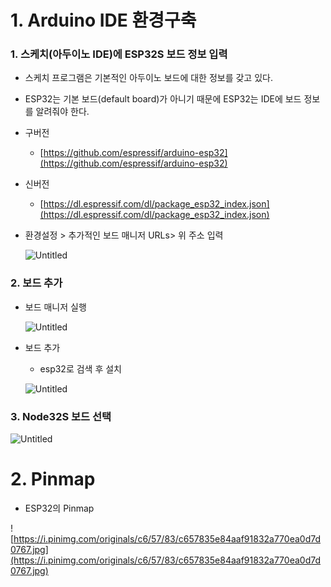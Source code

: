 # 1. Arduino IDE 환경구축

### 1. 스케치(아두이노 IDE)에 ESP32S 보드 정보 입력

- 스케치 프로그램은 기본적인 아두이노 보드에 대한 정보를 갖고 있다.
- ESP32는 기본 보드(default board)가 아니기 때문에 ESP32는 IDE에 보드 정보를 알려줘야 한다.
- 구버전
    - [https://github.com/espressif/arduino-esp32](https://github.com/espressif/arduino-esp32)
- 신버전
    - [https://dl.espressif.com/dl/package_esp32_index.json](https://dl.espressif.com/dl/package_esp32_index.json)
- 환경설정 > 추가적인 보드 매니저 URLs> 위 주소 입력
    
    ![Untitled](https://s3.us-west-2.amazonaws.com/secure.notion-static.com/4e62c416-2b12-4610-9058-a3cb3ba154aa/Untitled.png?X-Amz-Algorithm=AWS4-HMAC-SHA256&X-Amz-Content-Sha256=UNSIGNED-PAYLOAD&X-Amz-Credential=AKIAT73L2G45EIPT3X45%2F20220725%2Fus-west-2%2Fs3%2Faws4_request&X-Amz-Date=20220725T111454Z&X-Amz-Expires=86400&X-Amz-Signature=4fc176356937ce04d19da87a9ff67d48eba246d695c633a79b169008d10d9bbc&X-Amz-SignedHeaders=host&response-content-disposition=filename%20%3D%22Untitled.png%22&x-id=GetObject)
    

### 2. 보드 추가

- 보드 매니저 실행
    
    ![Untitled](https://s3.us-west-2.amazonaws.com/secure.notion-static.com/d9c43e8f-dca8-4bd7-a2e7-eda062c66f47/Untitled.png?X-Amz-Algorithm=AWS4-HMAC-SHA256&X-Amz-Content-Sha256=UNSIGNED-PAYLOAD&X-Amz-Credential=AKIAT73L2G45EIPT3X45%2F20220725%2Fus-west-2%2Fs3%2Faws4_request&X-Amz-Date=20220725T111653Z&X-Amz-Expires=86400&X-Amz-Signature=289c4e9f1eaec70b172fd8279835917e115932bfb493e68a6bc80a182ff23b3e&X-Amz-SignedHeaders=host&response-content-disposition=filename%20%3D%22Untitled.png%22&x-id=GetObject)
    
- 보드 추가
    - esp32로 검색 후 설치
    
    ![Untitled](https://s3.us-west-2.amazonaws.com/secure.notion-static.com/e4a7f0a1-2eb7-47bd-9a06-65ab6d99b9a7/Untitled.png?X-Amz-Algorithm=AWS4-HMAC-SHA256&X-Amz-Content-Sha256=UNSIGNED-PAYLOAD&X-Amz-Credential=AKIAT73L2G45EIPT3X45%2F20220725%2Fus-west-2%2Fs3%2Faws4_request&X-Amz-Date=20220725T111526Z&X-Amz-Expires=86400&X-Amz-Signature=943aa96d91c216a75508f59d69caca315bb824d5c1bcb1ce2a0e9934014c903f&X-Amz-SignedHeaders=host&response-content-disposition=filename%20%3D%22Untitled.png%22&x-id=GetObject)
    

### 3. Node32S 보드 선택

![Untitled](https://s3.us-west-2.amazonaws.com/secure.notion-static.com/edc5fedf-aa78-4729-9f01-e0664c6dc93d/Untitled.png?X-Amz-Algorithm=AWS4-HMAC-SHA256&X-Amz-Content-Sha256=UNSIGNED-PAYLOAD&X-Amz-Credential=AKIAT73L2G45EIPT3X45%2F20220725%2Fus-west-2%2Fs3%2Faws4_request&X-Amz-Date=20220725T111543Z&X-Amz-Expires=86400&X-Amz-Signature=893057e66539c3e5aa3065746a9f267dc3b430f3cca29978bf9fc4f7938af343&X-Amz-SignedHeaders=host&response-content-disposition=filename%20%3D%22Untitled.png%22&x-id=GetObject)

# 2. Pinmap

- ESP32의 Pinmap

![https://i.pinimg.com/originals/c6/57/83/c657835e84aaf91832a770ea0d7d0767.jpg](https://i.pinimg.com/originals/c6/57/83/c657835e84aaf91832a770ea0d7d0767.jpg)